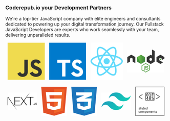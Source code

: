 ### Coderepub.io your Development Partners

We're a top-tier JavaScript company with elite engineers and consultants dedicated to powering up your digital transformation journey. Our Fullstack JavaScript Developers are experts who work seamlessly with your team, delivering unparalleled results.

<table align="center" border="0" cellpadding="0" cellspacing="0">
  <thead>
    <tr>
      <td>
        <img
          src="https://raw.githubusercontent.com/coderepub/.github/main/images/tech/js.svg"
        />
      </td>
    <td>
        <img
          src="https://raw.githubusercontent.com/coderepub/.github/main/images/tech/ts.svg"
        />
      </td>
      <td>
        <img
          src="https://raw.githubusercontent.com/coderepub/.github/main/images/tech/react.svg"
        />
      </td>
      <td>
        <img
          src="https://raw.githubusercontent.com/coderepub/.github/main/images/tech/nodejs.svg"
        />
      </td>
    </tr>
  </thead>
</table>
<table align="center" border="0" cellpadding="0" cellspacing="0">
  <thead>
    <tr>
      <td>
        <img
          src="https://raw.githubusercontent.com/coderepub/.github/main/images/tech/nextjs.svg"
        />
      </td>
    <td>
        <img
          src="https://raw.githubusercontent.com/coderepub/.github/main/images/tech/html.svg"
        />
      </td>
      <td>
        <img
          src="https://raw.githubusercontent.com/coderepub/.github/main/images/tech/css3.svg"
        />
      </td>
      <td>
        <img
          src="https://raw.githubusercontent.com/coderepub/.github/main/images/tech/tailwindcss.svg"
        />
      </td>
            <td>
        <img
          src="https://raw.githubusercontent.com/coderepub/.github/main/images/tech/styled-components.svg"
        />
      </td>
    </tr>
  </thead>
</table>
